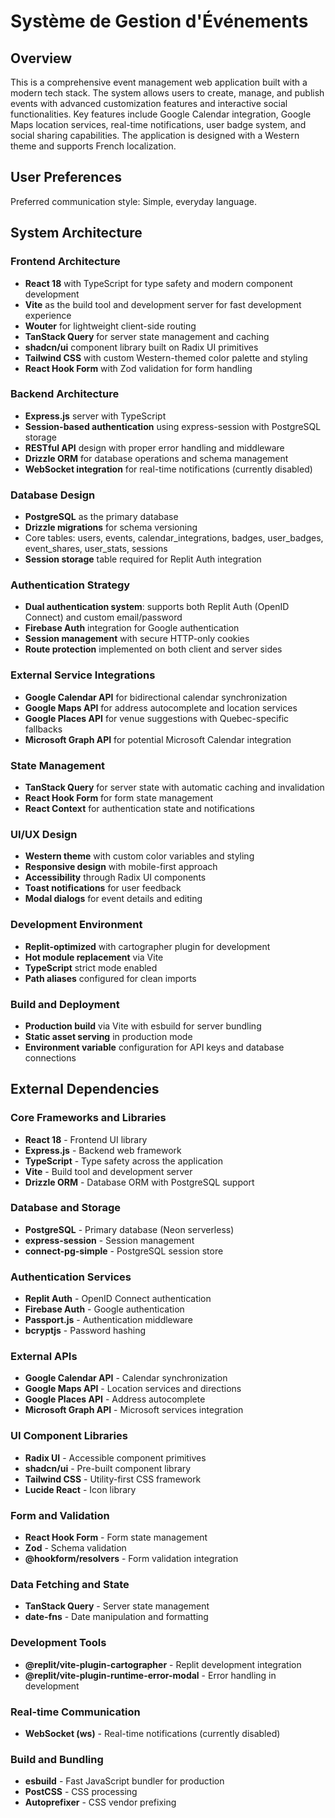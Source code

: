 # Système de Gestion d'Événements

## Overview

This is a comprehensive event management web application built with a modern tech stack. The system allows users to create, manage, and publish events with advanced customization features and interactive social functionalities. Key features include Google Calendar integration, Google Maps location services, real-time notifications, user badge system, and social sharing capabilities. The application is designed with a Western theme and supports French localization.

## User Preferences

Preferred communication style: Simple, everyday language.

## System Architecture

### Frontend Architecture
- **React 18** with TypeScript for type safety and modern component development
- **Vite** as the build tool and development server for fast development experience
- **Wouter** for lightweight client-side routing
- **TanStack Query** for server state management and caching
- **shadcn/ui** component library built on Radix UI primitives
- **Tailwind CSS** with custom Western-themed color palette and styling
- **React Hook Form** with Zod validation for form handling

### Backend Architecture
- **Express.js** server with TypeScript
- **Session-based authentication** using express-session with PostgreSQL storage
- **RESTful API** design with proper error handling and middleware
- **Drizzle ORM** for database operations and schema management
- **WebSocket integration** for real-time notifications (currently disabled)

### Database Design
- **PostgreSQL** as the primary database
- **Drizzle migrations** for schema versioning
- Core tables: users, events, calendar_integrations, badges, user_badges, event_shares, user_stats, sessions
- **Session storage** table required for Replit Auth integration

### Authentication Strategy
- **Dual authentication system**: supports both Replit Auth (OpenID Connect) and custom email/password
- **Firebase Auth** integration for Google authentication
- **Session management** with secure HTTP-only cookies
- **Route protection** implemented on both client and server sides

### External Service Integrations
- **Google Calendar API** for bidirectional calendar synchronization
- **Google Maps API** for address autocomplete and location services
- **Google Places API** for venue suggestions with Quebec-specific fallbacks
- **Microsoft Graph API** for potential Microsoft Calendar integration

### State Management
- **TanStack Query** for server state with automatic caching and invalidation
- **React Hook Form** for form state management
- **React Context** for authentication state and notifications

### UI/UX Design
- **Western theme** with custom color variables and styling
- **Responsive design** with mobile-first approach
- **Accessibility** through Radix UI components
- **Toast notifications** for user feedback
- **Modal dialogs** for event details and editing

### Development Environment
- **Replit-optimized** with cartographer plugin for development
- **Hot module replacement** via Vite
- **TypeScript** strict mode enabled
- **Path aliases** configured for clean imports

### Build and Deployment
- **Production build** via Vite with esbuild for server bundling
- **Static asset serving** in production mode
- **Environment variable** configuration for API keys and database connections

## External Dependencies

### Core Frameworks and Libraries
- **React 18** - Frontend UI library
- **Express.js** - Backend web framework
- **TypeScript** - Type safety across the application
- **Vite** - Build tool and development server
- **Drizzle ORM** - Database ORM with PostgreSQL support

### Database and Storage
- **PostgreSQL** - Primary database (Neon serverless)
- **express-session** - Session management
- **connect-pg-simple** - PostgreSQL session store

### Authentication Services
- **Replit Auth** - OpenID Connect authentication
- **Firebase Auth** - Google authentication
- **Passport.js** - Authentication middleware
- **bcryptjs** - Password hashing

### External APIs
- **Google Calendar API** - Calendar synchronization
- **Google Maps API** - Location services and directions
- **Google Places API** - Address autocomplete
- **Microsoft Graph API** - Microsoft services integration

### UI Component Libraries
- **Radix UI** - Accessible component primitives
- **shadcn/ui** - Pre-built component library
- **Tailwind CSS** - Utility-first CSS framework
- **Lucide React** - Icon library

### Form and Validation
- **React Hook Form** - Form state management
- **Zod** - Schema validation
- **@hookform/resolvers** - Form validation integration

### Data Fetching and State
- **TanStack Query** - Server state management
- **date-fns** - Date manipulation and formatting

### Development Tools
- **@replit/vite-plugin-cartographer** - Replit development integration
- **@replit/vite-plugin-runtime-error-modal** - Error handling in development

### Real-time Communication
- **WebSocket (ws)** - Real-time notifications (currently disabled)

### Build and Bundling
- **esbuild** - Fast JavaScript bundler for production
- **PostCSS** - CSS processing
- **Autoprefixer** - CSS vendor prefixing
